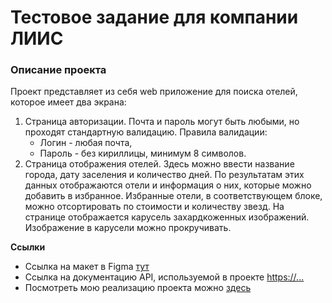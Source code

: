 # Тестовое задание для компании ЛИИС

### Описание проекта
Проект представляет из себя web приложение для поиска отелей, которое имеет два экрана:

1. Страница авторизации. Почта и пароль могут быть любыми, но проходят стандартную валидацию. Правила валидации:
   * Логин - любая почта,
   * Пароль - без кириллицы, минимум 8 символов.
2. Страница отображения отелей. Здесь можно ввести название города, дату заселения и количество дней. По результатам этих данных отображаются отели и информация о них, которые можно добавить в избранное. Избранные отели, в соответствующем блоке, можно отсортировать по стоимости и количеству звезд. На странице отображается карусель захардкоженных изображений. Изображение в карусели можно прокручивать.

**Ссылки**

* Ссылка на макет в Figma [тут](https://www.figma.com/file/PxI4ycD6GMGSpxOZ2NbFBO/React-Test%2FSimple-Hotel-Check-(Copy)?node-id=0%3A1)
* Ссылка на документацию API, используемой в проекте [https://...](https://support.travelpayouts.com/hc/ru/articles/115000343268-API-%D0%B4%D0%B0%D0%BD%D0%BD%D1%8B%D1%85-%D0%BE%D1%82%D0%B5%D0%BB%D0%B5%D0%B9#price)
* Посмотреть мою реализацию проекта можно [здесь](https://test-task-to-liis.vercel.app)
